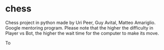 # chess
Chess project in python made by Uri Peer, Guy Avital, Matteo Amariglio. Google mentoring program.
Please note that the higher the difficulty in Player vs Bot, the higher the wait time for the computer to make its move.

To 
